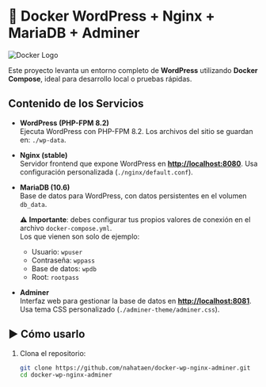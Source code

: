 # 🚀 Docker WordPress + Nginx + MariaDB + Adminer

![Docker Logo](https://www.docker.com/app/uploads/2023/08/logo-guide-logos-1.svg)

Este proyecto levanta un entorno completo de **WordPress** utilizando **Docker Compose**, ideal para desarrollo local o pruebas rápidas.

##  Contenido de los Servicios

- **WordPress (PHP-FPM 8.2)**  
  Ejecuta WordPress con PHP-FPM 8.2. Los archivos del sitio se guardan en: `./wp-data`.

- **Nginx (stable)**  
  Servidor frontend que expone WordPress en **[http://localhost:8080](http://localhost:8080)**. Usa configuración personalizada (`./nginx/default.conf`).

- **MariaDB (10.6)**  
  Base de datos para WordPress, con datos persistentes en el volumen `db_data`.  

  ⚠️ **Importante**: debes configurar tus propios valores de conexión en el archivo `docker-compose.yml`.  
  Los que vienen son solo de ejemplo:  
  - Usuario: `wpuser`  
  - Contraseña: `wppass`  
  - Base de datos: `wpdb`  
  - Root: `rootpass`  


- **Adminer**  
  Interfaz web para gestionar la base de datos en **[http://localhost:8081](http://localhost:8081)**. Usa tema CSS personalizado (`./adminer-theme/adminer.css`).

## ▶ Cómo usarlo

1. Clona el repositorio:
   ```bash
   git clone https://github.com/nahataen/docker-wp-nginx-adminer.git
   cd docker-wp-nginx-adminer
